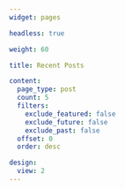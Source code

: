 ```yaml
---
widget: pages

headless: true

weight: 60

title: Recent Posts

content:
  page_type: post
  count: 5
  filters:
    exclude_featured: false
    exclude_future: false
    exclude_past: false
  offset: 0
  order: desc

design:
  view: 2
---
```

